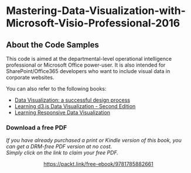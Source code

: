 


# Mastering-Data-Visualization-with-Microsoft-Visio-Professional-2016


About the Code Samples
----------------------

This code is aimed at the departmental-level operational intelligence professional or Microsoft Office power-user. It is also intended for SharePoint/Office365 developers who want to include visual data in corporate websites.

You can also refer to the following books:

* [Data Visualization: a successful design process](https://www.packtpub.com/big-data-and-business-intelligence/data-visualization-successful-design-process?utm_source=github&utm_medium=related&utm_campaign=9781849693462)
* [Learning d3.js Data Visualization - Second Edition](https://www.packtpub.com/web-development/learning-d3js-data-visualization-second-edition?utm_source=github&utm_medium=related&utm_campaign=9781785889042)
* [Learning Responsive Data Visualization](https://www.packtpub.com/web-development/learning-responsive-data-visualization?utm_source=github&utm_medium=related&utm_campaign=9781785883781)
### Download a free PDF

 <i>If you have already purchased a print or Kindle version of this book, you can get a DRM-free PDF version at no cost.<br>Simply click on the link to claim your free PDF.</i>
<p align="center"> <a href="https://packt.link/free-ebook/9781785882661">https://packt.link/free-ebook/9781785882661 </a> </p>